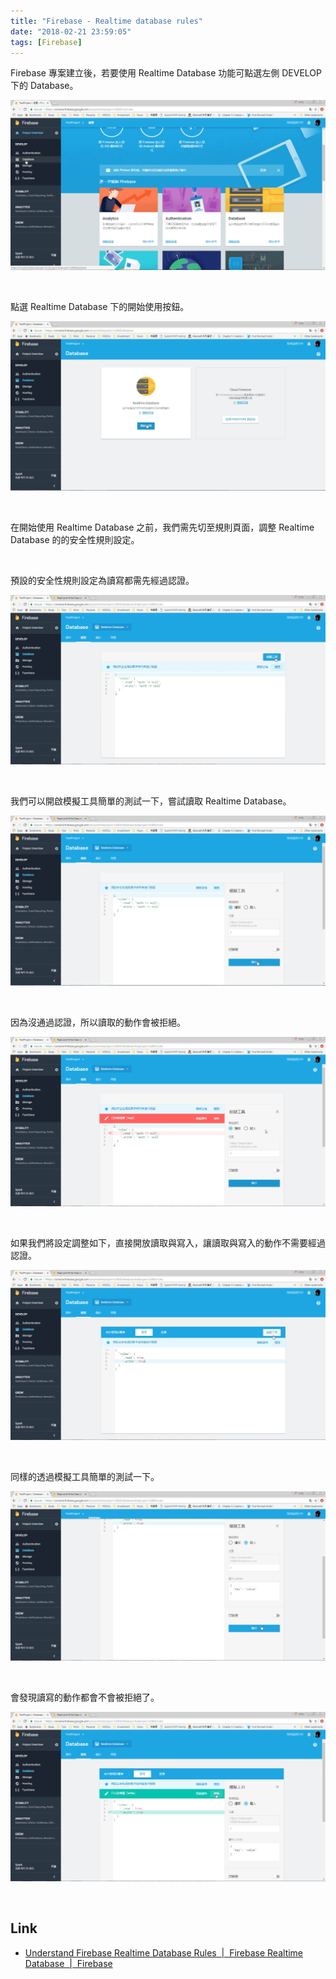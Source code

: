 ```yaml
---
title: "Firebase - Realtime database rules"
date: "2018-02-21 23:59:05"
tags: [Firebase]
---
```



Firebase 專案建立後，若要使用 Realtime Database 功能可點選左側 DEVELOP 下的 Database。   

<!-- More -->

![1.png](1.png)
 
<br/>


點選 Realtime Database 下的開始使用按鈕。  

![2.png](2.png)
 
<br/>


在開始使用 Realtime Database 之前，我們需先切至規則頁面，調整 Realtime Database 的的安全性規則設定。  

<br/>


預設的安全性規則設定為讀寫都需先經過認證。  

![3.png](3.png)
 
<br/>


我們可以開啟模擬工具簡單的測試一下，嘗試讀取 Realtime Database。  

![4.png](4.png)
 
<br/>


因為沒通過認證，所以讀取的動作會被拒絕。  

![5.png](5.png)
 
<br/>


如果我們將設定調整如下，直接開放讀取與寫入，讓讀取與寫入的動作不需要經過認證。  
  
![6.png](6.png)
 
<br/>


同樣的透過模擬工具簡單的測試一下。  

![7.png](7.png)
 
<br/>


會發現讀寫的動作都會不會被拒絕了。  

![8.png](8.png)
 
<br/>


Link
----
* [Understand Firebase Realtime Database Rules  |  Firebase Realtime Database  |  Firebase](https://firebase.google.com/docs/database/security/)
